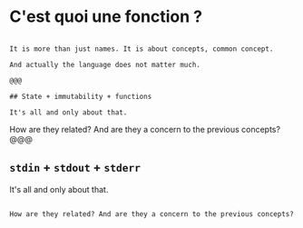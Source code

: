 <!-- .slide: data-state="contrasted" -->

# C'est quoi une **fonction** ?

~~~~

It is more than just names. It is about concepts, common concept.

And actually the language does not matter much.

@@@

## State + immutability + functions

It's all and only about that.

~~~~

How are they related? And are they a concern to the previous concepts?
@@@

## `stdin` + `stdout` + `stderr`

It's all and only about that.

~~~~

How are they related? And are they a concern to the previous concepts?
